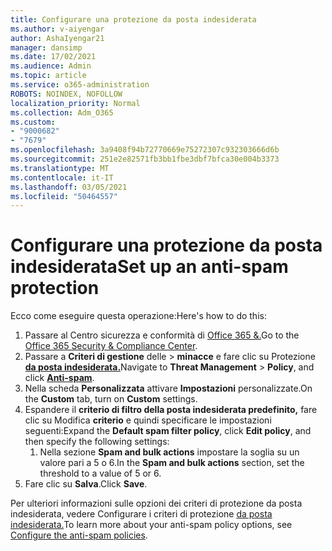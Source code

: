 ```yaml
---
title: Configurare una protezione da posta indesiderata
ms.author: v-aiyengar
author: AshaIyengar21
manager: dansimp
ms.date: 17/02/2021
ms.audience: Admin
ms.topic: article
ms.service: o365-administration
ROBOTS: NOINDEX, NOFOLLOW
localization_priority: Normal
ms.collection: Adm_O365
ms.custom:
- "9000682"
- "7679"
ms.openlocfilehash: 3a9408f94b72770669e75272307c932303666d6b
ms.sourcegitcommit: 251e2e82571fb3bb1fbe3dbf7bfca30e004b3373
ms.translationtype: MT
ms.contentlocale: it-IT
ms.lasthandoff: 03/05/2021
ms.locfileid: "50464557"
---
```

# <a name="set-up-an-anti-spam-protection"></a><span data-ttu-id="33d9d-102">Configurare una protezione da posta indesiderata</span><span class="sxs-lookup"><span data-stu-id="33d9d-102">Set up an anti-spam protection</span></span>

<span data-ttu-id="33d9d-103">Ecco come eseguire questa operazione:</span><span class="sxs-lookup"><span data-stu-id="33d9d-103">Here's how to do this:</span></span>

1. <span data-ttu-id="33d9d-104">Passare al Centro sicurezza e conformità di [Office 365 &.](https://go.microsoft.com/fwlink/p/?linkid=2077143)</span><span class="sxs-lookup"><span data-stu-id="33d9d-104">Go to the [Office 365 Security & Compliance Center](https://go.microsoft.com/fwlink/p/?linkid=2077143).</span></span>
1. <span data-ttu-id="33d9d-105">Passare a **Criteri di gestione** delle  >  **minacce** e fare clic su Protezione **[da posta indesiderata.](https://go.microsoft.com/fwlink/p/?linkid=2077143)**</span><span class="sxs-lookup"><span data-stu-id="33d9d-105">Navigate to **Threat Management** > **Policy**, and click **[Anti-spam](https://go.microsoft.com/fwlink/p/?linkid=2077143)**.</span></span>
1. <span data-ttu-id="33d9d-106">Nella scheda **Personalizzata** attivare **Impostazioni** personalizzate.</span><span class="sxs-lookup"><span data-stu-id="33d9d-106">On the **Custom** tab, turn on **Custom** settings.</span></span>
1. <span data-ttu-id="33d9d-107">Espandere il **criterio di filtro della posta indesiderata predefinito,** fare clic su Modifica **criterio** e quindi specificare le impostazioni seguenti:</span><span class="sxs-lookup"><span data-stu-id="33d9d-107">Expand the **Default spam filter policy**,  click **Edit policy**, and then specify the following settings:</span></span>
    1. <span data-ttu-id="33d9d-108">Nella sezione **Spam and bulk actions** impostare la soglia su un valore pari a 5 o 6.</span><span class="sxs-lookup"><span data-stu-id="33d9d-108">In the **Spam and bulk actions** section, set the threshold to a value of 5 or 6.</span></span>
1. <span data-ttu-id="33d9d-109">Fare clic su **Salva**.</span><span class="sxs-lookup"><span data-stu-id="33d9d-109">Click **Save**.</span></span>

<span data-ttu-id="33d9d-110">Per ulteriori informazioni sulle opzioni dei criteri di protezione da posta indesiderata, vedere Configurare i criteri di protezione [da posta indesiderata.](https://go.microsoft.com/fwlink/?linkid=2092051)</span><span class="sxs-lookup"><span data-stu-id="33d9d-110">To learn more about your anti-spam policy options, see [Configure the anti-spam policies](https://go.microsoft.com/fwlink/?linkid=2092051).</span></span>
